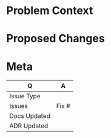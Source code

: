 # Problem Context
<!-- Provide a problem statement or context for the changes in this PR -->

# Proposed Changes
<!-- Provide a list of all proposed changes -->

# Meta
| Q             | A                                                                                      |
| ------------- | -------------------------------------------------------------------------------------- |
| Issue Type    | <!--Bug Fix / Feature / Documentation / Others-->                                             |                                                                                |
| Issues        | Fix # <!-- prefix each issue number with "Fix #", if any. Remove if it does not --> |
| Docs Updated | <!--y/n--> |
| ADR Updated | <!--y/n--> |




